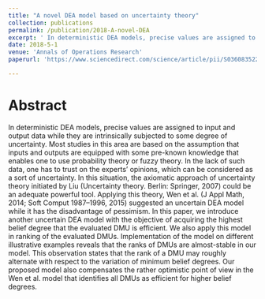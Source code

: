 ```yaml
---
title: "A novel DEA model based on uncertainty theory"
collection: publications
permalink: /publication/2018-A-novel-DEA 
excerpt: ' In deterministic DEA models, precise values are assigned to input and output data while they are intrinsically subjected to some degree of uncertainty'
date: 2018-5-1
venue: 'Annals of Operations Research'
paperurl: 'https://www.sciencedirect.com/science/article/pii/S0360835220303910'

---
```

Abstract
======
  In deterministic DEA models, precise values are assigned to input and output data while they are intrinsically subjected to some degree of uncertainty. Most studies in this area are based on the assumption that inputs and outputs are equipped with some pre-known knowledge that enables one to use probability theory or fuzzy theory. In the lack of such data, one has to trust on the experts’ opinions, which can be considered as a sort of uncertainty. In this situation, the axiomatic approach of uncertainty theory initiated by Liu (Uncertainty theory. Berlin: Springer, 2007) could be an adequate powerful tool. Applying this theory, Wen et al. (J Appl Math, 2014; Soft Comput 1987–1996, 2015) suggested an uncertain DEA model while it has the disadvantage of pessimism. In this paper, we introduce another uncertain DEA model with the objective of acquiring the highest belief degree that the evaluated DMU is efficient. We also apply this model in ranking of the evaluated DMUs. Implementation of the model on different illustrative examples reveals that the ranks of DMUs are almost-stable in our model. This observation states that the rank of a DMU may roughly alternate with respect to the variation of minimum belief degrees. Our proposed model also compensates the rather optimistic point of view in the Wen et al. model that identifies all DMUs as efficient for higher belief degrees.

